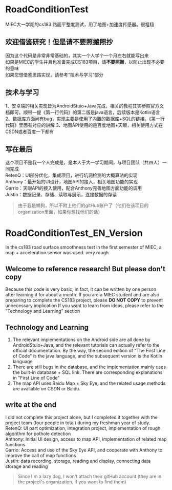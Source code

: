 # RoadConditionTest
MIEC大一学期的cs183 路面平整度测试，用了地图+加速度传感器。很粗糙

## 欢迎借鉴研究！但是请不要照搬照抄
因为这个代码是非常非常基础的，其实一个人学个一个月左右就能写出来  
如果是MIEC的学生并且也准备完成CS183项目，请**不要照搬**，以防止出现不必要的意味  
如果您想借鉴思路实现，请参考“技术与学习”部分 

## 技术与学习  
1、安卓端的相关实现皆为AndroidStuio+Java完成，相关的教程其实参照官方文档即可。顺带一提《第一行代码》的第二版是java语言，后续版本是Kotlin语言  
2、数据库方面尚有bug，实现主要是使用了内置的数据库+SQL的链接。《第一行代码》里面有对应的讲解
3、地图API使用的是百度地图+天眼，相关使用方式在CSDN或者百度一下都有

## 写在最后 
这个项目不是我一个人完成是，是本人于大一学习期间，与项目团队（共四人）一同完成     
RetenQ：UI部分优化，集成项目，进行坑洞检测的大概算法的实现     
Anthony：最开始的UI设计，地图API的接入，相关地图功能的实现     
Garrio：天眼API的接入使用，配合Anthony完善地图方面功能的调用      
Justin：数据记录、存储、读取与展示，连接数据的存读    

> 由于我是懒狗，所以不附上他们的gitHub账户了（他们在该项目的organization里面，如果你想找他们的话）

# RoadConditionTest_EN_Version  
In the cs183 road surface smoothness test in the first semester of MIEC, a map + acceleration sensor was used. very rough

## Welcome to reference research! But please don't copy
Because this code is very basic, in fact, it can be written by one person after learning it for about a month.
If you are a MIEC student and are also preparing to complete the CS183 project, please **DO NOT COPY** to prevent unnecessary implication
If you want to learn from ideas, please refer to the "Technology and Learning" section

## Technology and Learning
1. The relevant implementations on the Android side are all done by AndroidStuio+Java, and the relevant tutorials can actually refer to the official documentation. By the way, the second edition of "The First Line of Code" is the java language, and the subsequent version is the Kotlin language
2. There are still bugs in the database, and the implementation mainly uses the built-in database + SQL link. There are corresponding explanations in "First Line of Code"
3. The map API uses Baidu Map + Sky Eye, and the related usage methods are available on CSDN or Baidu.

## write at the end
I did not complete this project alone, but I completed it together with the project team (four people in total) during my freshman year of study.   
RetenQ: UI part optimization, integration project, implementation of rough algorithm for pothole detection    
Anthony: Initial UI design, access to map API, implementation of related map functions    
Garrio: Access and use of the Sky Eye API, and cooperate with Anthony to improve the call of map functions    
Justin: data recording, storage, reading and display, connecting data storage and reading   

> Since I'm a lazy dog, I won't attach their gitHub account (they are in the project's organization, if you want to find them)
